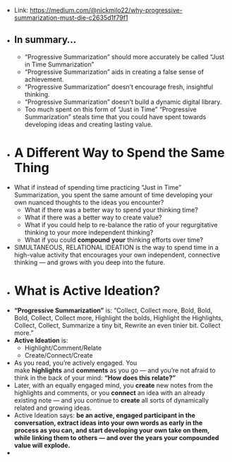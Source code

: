 - Link: https://medium.com/@nickmilo22/why-progressive-summarization-must-die-c2635d1f79f1
- ## In summary…
    - “Progressive Summarization” should more accurately be called “Just in Time Summarization”
    - “Progressive Summarization” aids in creating a false sense of achievement.
    - “Progressive Summarization” doesn’t encourage fresh, insightful thinking.
    - “Progressive Summarization” doesn’t build a dynamic digital library.
    - Too much spent on this form of “Just in Time” “Progressive Summarization” steals time that you could have spent towards developing ideas and creating lasting value.
- # A Different Way to Spend the Same Thing
- What if instead of spending time practicing “Just in Time” Summarization, you spent the same amount of time developing your own nuanced thoughts to the ideas you encounter?
    - What if there was a better way to spend your thinking time?
    - What if there was a better way to create value?
    - What if you could help to re-balance the ratio of your regurgitative thinking to your more independent thinking?
    - What if you could __compound__ **__your__** thinking efforts over time?
- SIMULTANEOUS, RELATIONAL IDEATION is the way to spend time in a high-value activity that encourages your own independent, connective thinking — and grows with you deep into the future.
- # What is Active Ideation?
- **__“Progressive Summarization”__** is: “Collect, Collect more, Bold, Bold, Bold, Collect, Collect more, Highlight the bolds, Highlight the Highlights, Collect, Collect, Summarize a tiny bit, Rewrite an even tinier bit. Collect more.”
- **__Active Ideation__** is:
    - Highlight/Comment/Relate
    - Create/Connect/Create
- As you read, you’re actively engaged. You make **highlights** and **comments** as you go — and you’re not afraid to think in the back of your mind: __“How does this __**__relate__**__?”__
- Later, with an equally engaged mind, you **create** new notes from the highlights and comments, or you **connect** an idea with an already existing note — and you continue to **create** all sorts of dynamically related and growing ideas.
- Active Ideation says: **__be an active, engaged participant in the conversation, extract ideas into your own words as early in the process as you can, and start developing your own take on them, while linking them to others — and over the years your compounded value will explode.__**
- 
